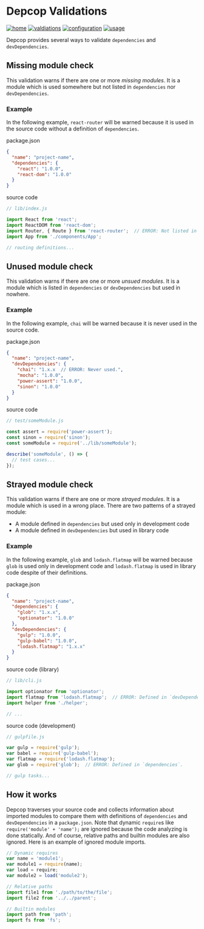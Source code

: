 # Depcop Validations

[![home][bg-home]](/README.md)
[![valdiations][bg-validations]](/docs/validations.md)
[![configuration][bg-configuration]](/docs/configuration.md)
[![usage][bg-usage]](/docs/usage.md)

[bg-home]: https://img.shields.io/badge/to-home-blue.svg?style=flat-square
[bg-validations]: https://img.shields.io/badge/to-validations-brightgreen.svg?style=flat-square
[bg-configuration]: https://img.shields.io/badge/to-configuration-green.svg?style=flat-square
[bg-usage]: https://img.shields.io/badge/to-usage-yellowgreen.svg?style=flat-square


Depcop provides several ways to validate `dependencies` and `devDependencies`.

## Missing module check

This validation warns if there are one or more _missing modules_.
It is a module which is used somewhere but not listed in
`dependencies` nor `devDependencies`.

### Example

In the following example, `react-router` will be warned because
it is used in the source code without a definition of `dependencies`.

package.json

```json
{
  "name": "project-name",
  "dependencies": {
    "react": "1.0.0",
    "react-dom": "1.0.0"
  }
}
```

source code

```js
// lib/index.js

import React from 'react';
import ReactDOM from 'react-dom';
import Router, { Route } from 'react-router';  // ERROR: Not listed in `dependencies`.
import App from './components/App';

// routing definitions...
```

## Unused module check

This validation warns if there are one or more _unsued modules_.
It is a module which is listed in `dependencies` or `devDependencies`
but used in nowhere.

### Example

In the following example, `chai` will be warned because
it is never used in the source code.

package.json

```json
{
  "name": "project-name",
  "devDependencies": {
    "chai": "1.x.x  // ERROR: Never used.",
    "mocha": "1.0.0",
    "power-assert": "1.0.0",
    "sinon": "1.0.0"
  }
}
```

source code

```js
// test/someModule.js

const assert = require('power-assert');
const sinon = require('sinon');
const someModule = require('../lib/someModule');

describe('someModule', () => {
  // test cases...
});
```

## Strayed module check

This validation warns if there are one or more _strayed modules_.
It is a module which is used in a wrong place. There are two patterns of a strayed module:

* A module defined in `dependencies` but used only in development code
* A module defined in `devDependencies` but used in library code

### Example

In the following example, `glob` and `lodash.flatmap` will be warned because
`glob` is used only in development code and `lodash.flatmap` is used in
library code despite of their definitions.

package.json

```json
{
  "name": "project-name",
  "dependencies": {
    "glob": "1.x.x",
    "optionator": "1.0.0"
  },
  "devDependencies": {
    "gulp": "1.0.0",
    "gulp-babel": "1.0.0",
    "lodash.flatmap": "1.x.x"
  }
}
```

source code (library)

```js
// lib/cli.js

import optionator from 'optionator';
import flatmap from 'lodash.flatmap';  // ERROR: Defined in `devDependencies`.
import helper from './helper';

// ...
```

source code (development)

```js
// gulpfile.js

var gulp = require('gulp');
var babel = require('gulp-babel');
var flatmap = require('lodash.flatmap');
var glob = require('glob');  // ERROR: Defined in `dependencies`.

// gulp tasks...
```

## How it works

Depcop traverses your source code and collects information about imported modules
to compare them with definitions of `dependencies` and `devDependencies` in a `package.json`.
Note that dynamic `require`s like `require('module' + 'name');` are ignored because
the code analyzing is done statically.
And of course, relative paths and builtin modules are also ignored.
Here is an example of ignored module imports.

```js
// Dynamic requires
var name = 'module1';
var module1 = require(name);
var load = require;
var module2 = load('module2');

// Relative paths
import file1 from './path/to/the/file';
import file2 from '../../parent';

// Builtin modules
import path from 'path';
import fs from 'fs';
```
